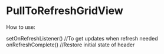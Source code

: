 PullToRefreshGridView
=====================

How to use:

setOnRefreshListener()    //To get updates when refresh needed
onRefreshComplete()       //Restore initial state of header